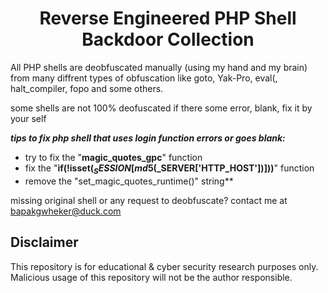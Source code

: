 <div align="center"><h1>Reverse Engineered PHP Shell Backdoor Collection</h1></div> 

All PHP shells are deobfuscated manually (using my hand and my brain) from many diffrent types of obfuscation like goto, Yak-Pro, eval(, halt_compiler, fopo and some others.

some shells are not 100% deofuscated if there some error, blank, fix it by your self

***tips to fix php shell that uses login function errors or goes blank:***
* try to fix the "**magic_quotes_gpc**" function
* fix the "**if(!isset($_SESSION[md5($_SERVER['HTTP_HOST'])]))**" function
* remove the "set_magic_quotes_runtime()" string**

missing original shell or any request to deobfuscate? contact me at bapakgwheker@duck.com

## Disclaimer

This repository is for educational & cyber security research purposes only.
Malicious usage of this repository will not be the author responsible.
